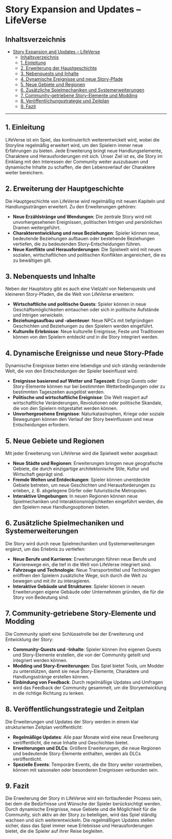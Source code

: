 # Story Expansion and Updates – LifeVerse

## Inhaltsverzeichnis

- [Story Expansion and Updates – LifeVerse](#story-expansion-and-updates--lifeverse)
  - [Inhaltsverzeichnis](#inhaltsverzeichnis)
  - [1. Einleitung](#1-einleitung)
  - [2. Erweiterung der Hauptgeschichte](#2-erweiterung-der-hauptgeschichte)
  - [3. Nebenquests und Inhalte](#3-nebenquests-und-inhalte)
  - [4. Dynamische Ereignisse und neue Story-Pfade](#4-dynamische-ereignisse-und-neue-story-pfade)
  - [5. Neue Gebiete und Regionen](#5-neue-gebiete-und-regionen)
  - [6. Zusätzliche Spielmechaniken und Systemerweiterungen](#6-zusätzliche-spielmechaniken-und-systemerweiterungen)
  - [7. Community-getriebene Story-Elemente und Modding](#7-community-getriebene-story-elemente-und-modding)
  - [8. Veröffentlichungsstrategie und Zeitplan](#8-veröffentlichungsstrategie-und-zeitplan)
  - [9. Fazit](#9-fazit)

---

## 1. Einleitung

LifeVerse ist ein Spiel, das kontinuierlich weiterentwickelt wird, wobei die Storyline regelmäßig erweitert wird, um den Spielern immer neue Erfahrungen zu bieten. Jede Erweiterung bringt neue Handlungselemente, Charaktere und Herausforderungen mit sich. Unser Ziel ist es, die Story im Einklang mit den Interessen der Community weiter auszubauen und dynamische Inhalte zu schaffen, die den Lebensverlauf der Charaktere weiter bereichern.

## 2. Erweiterung der Hauptgeschichte

Die Hauptgeschichte von LifeVerse wird regelmäßig mit neuen Kapiteln und Handlungssträngen erweitert. Zu den Erweiterungen gehören:

- **Neue Erzählstränge und Wendungen**: Die zentrale Story wird mit unvorhergesehenen Ereignissen, politischen Intrigen und persönlichen Dramen weitergeführt.
- **Charakterentwicklung und neue Beziehungen**: Spieler können neue, bedeutende Beziehungen aufbauen oder bestehende Beziehungen vertiefen, die zu bedeutenden Story-Entscheidungen führen.
- **Neue Konflikte und Herausforderungen**: Die Spielwelt wird mit neuen sozialen, wirtschaftlichen und politischen Konflikten angereichert, die es zu bewältigen gilt.

## 3. Nebenquests und Inhalte

Neben der Hauptstory gibt es auch eine Vielzahl von Nebenquests und kleineren Story-Pfaden, die die Welt von LifeVerse erweitern:

- **Wirtschaftliche und politische Quests**: Spieler können in neue Geschäftsmöglichkeiten eintauchen oder sich in politische Aufstände und Intrigen verwickeln.
- **Beziehungsaufbau und -abenteuer**: Neue NPCs mit tiefgründigen Geschichten und Beziehungen zu den Spielern werden eingeführt.
- **Kulturelle Erlebnisse**: Neue kulturelle Ereignisse, Feste und Traditionen können von den Spielern entdeckt und in die Story integriert werden.

## 4. Dynamische Ereignisse und neue Story-Pfade

Dynamische Ereignisse bieten eine lebendige und sich ständig verändernde Welt, die von den Entscheidungen der Spieler beeinflusst wird:

- **Ereignisse basierend auf Wetter und Tageszeit**: Einige Quests oder Story-Elemente können nur bei bestimmten Wetterbedingungen oder zu bestimmten Tageszeiten ausgelöst werden.
- **Politische und wirtschaftliche Ereignisse**: Die Welt reagiert auf wirtschaftliche Veränderungen, Revolutionen oder politische Skandale, die von den Spielern mitgestaltet werden können.
- **Unvorhergesehene Ereignisse**: Naturkatastrophen, Kriege oder soziale Bewegungen können den Verlauf der Story beeinflussen und neue Entscheidungen erfordern.

## 5. Neue Gebiete und Regionen

Mit jeder Erweiterung von LifeVerse wird die Spielwelt weiter ausgebaut:

- **Neue Städte und Regionen**: Erweiterungen bringen neue geografische Gebiete, die durch einzigartige architektonische Stile, Kultur und Wirtschaft geprägt sind.
- **Fremde Welten und Entdeckungen**: Spieler können unentdeckte Gebiete betreten, um neue Geschichten und Herausforderungen zu erleben, z. B. abgelegene Dörfer oder futuristische Metropolen.
- **Interaktive Umgebungen**: In neuen Regionen können neue Spielmechaniken und Interaktionsmöglichkeiten eingeführt werden, die den Spielern neue Handlungsoptionen bieten.

## 6. Zusätzliche Spielmechaniken und Systemerweiterungen

Die Story wird durch neue Spielmechaniken und Systemerweiterungen ergänzt, um das Erlebnis zu vertiefen:

- **Neue Berufe und Karrieren**: Erweiterungen führen neue Berufe und Karrierewege ein, die tief in die Welt von LifeVerse integriert sind.
- **Fahrzeuge und Technologie**: Neue Transportmittel und Technologien eröffnen den Spielern zusätzliche Wege, sich durch die Welt zu bewegen und mit ihr zu interagieren.
- **Interaktive Gebäude und Strukturen**: Spieler können in neuen Erweiterungen eigene Gebäude oder Unternehmen gründen, die für die Story von Bedeutung sind.

## 7. Community-getriebene Story-Elemente und Modding

Die Community spielt eine Schlüsselrolle bei der Erweiterung und Entwicklung der Story:

- **Community-Quests und -Inhalte**: Spieler können ihre eigenen Quests und Story-Elemente erstellen, die von der Community geteilt und integriert werden können.
- **Modding und Story-Erweiterungen**: Das Spiel bietet Tools, um Modder zu unterstützen, damit sie neue Story-Elemente, Charaktere und Handlungsstränge erstellen können.
- **Einbindung von Feedback**: Durch regelmäßige Updates und Umfragen wird das Feedback der Community gesammelt, um die Storyentwicklung in die richtige Richtung zu lenken.

## 8. Veröffentlichungsstrategie und Zeitplan

Die Erweiterungen und Updates der Story werden in einem klar strukturierten Zeitplan veröffentlicht:

- **Regelmäßige Updates**: Alle paar Monate wird eine neue Erweiterung veröffentlicht, die neue Inhalte und Geschichten bietet.
- **Erweiterungen und DLCs**: Größere Erweiterungen, die neue Regionen und bedeutende Story-Elemente enthalten, werden als DLCs veröffentlicht.
- **Spezielle Events**: Temporäre Events, die die Story weiter vorantreiben, können mit saisonalen oder besonderen Ereignissen verbunden sein.

## 9. Fazit

Die Erweiterung der Story in LifeVerse wird ein fortlaufender Prozess sein, bei dem die Bedürfnisse und Wünsche der Spieler berücksichtigt werden. Durch dynamische Ereignisse, neue Gebiete und die Möglichkeit für die Community, sich aktiv an der Story zu beteiligen, wird das Spiel ständig wachsen und sich weiterentwickeln. Die regelmäßigen Updates stellen sicher, dass das Spiel immer neue Erlebnisse und Herausforderungen bietet, die die Spieler auf ihrer Reise begleiten.
